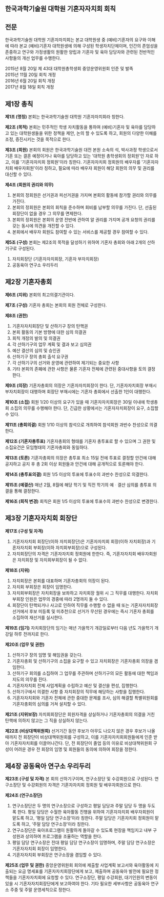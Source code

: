 한국과학기술원 대학원 기혼자자치회 회칙
---

## 전문
 
한국과학기술원 대학원 기혼자자치회는 본교 대학원생 중 (예비)기혼자의 요구와 이해에 따라 본교 (예비)기혼자 대학원생에 의해 구성된 학생자치단체이며, 인간의 존엄성을 존중하고 연구와 가정생활의 원활한 양립과 기혼자 및 육아 담당자와 관련된 전반적인 사항들의 개선 업무를 수행한다.
 
2015년 8월 20일 제 43대 대학원총학생회 중앙운영위원회 인준 및 발족  
2015년 11월 20일 회칙 개정  
2016년 6월 20일 회칙 개정  
2017년 8월 18일 회칙 개정  
 

## 제1장 총칙

**제1조 (명칭)** 본회는 한국과학기술원 대학원 기혼자자치회라 칭한다.

**제2조 (목적)** 본회는 민주적인 학생 자치활동을 통하여 (예비)기혼자 및 육아를 담당하고 있는 대학원생들을 위한 정책을 제안, 논의 할 수 있도록 하고, 회원의 다양한 이해를 조정, 증진시키는 것을 목적으로 한다.

**제3조 (회원)**
본회의 회원은 한국과학기술원 대전 본원 소속의 석, 박사과정 학생으로서 기혼 또는 결혼 예정이거나 육아를 담당하고 있는 '대학원 총학생회의 정회원'인 자로 하고, 이를 '기혼자자치회 정회원'이라 칭한다. 기혼자자치회 정회원의 배우자를 '기혼자자치회 배우자회원'이라 칭하고, 필요에 따라 배우자 회원이 해당 회원의 의무 및 권리를 대신할 수 있다.
 
**제4조 (회원의 권리와 의무)**
1. 본회의 정회원은 선거권과 피선거권을 가지며 본회의 활동에 참가할 권리와 의무를 가진다.
2. 본회의 정회원은 본회의 회칙을 준수하며 회비를 납부할 의무를 가진다. 단, 선출된 회장단이 없을 경우 그 의무를 면제한다.
3. 본회의 정회원은 본회의 운영 전반에 관하여 알 권리를 가지며 공개 요청의 권리를 갖는 동시에 의견을 개진할 수 있다.
4. 본회에서 배우자 회원도 참여할 수 있는 서비스를 제공할 경우 참여할 수 있다.

**제5조 (구성)** 본회는 제2조의 목적을 달성하기 위하여 기혼자 총회와 아래 2개의 산하기구로 구성된다.
1. 자치회장단 (기혼자자치회장, 기혼자 부자치회장)
2. 공동육아 연구소 우리두리
 
 
## 제2장 기혼자총회

**제6조 (지위)** 본회의 최고의결기관이다.

**제7조 (구성)** 기혼자 총회는 본회의 회원 전체로 구성한다.

**제8조 (권한)**
1. 기혼자자치회장단 및 산하기구 장의 탄핵권
2. 본회 활동의 기본 방향에 대한 심의 의결권
3. 회칙 개정의 발의 및 의결권
4. 각 산하기구의 업무 계획 및 결과 보고 심의권
5. 예산 결산의 심의 및 승인권
6. 산하기구 장의 총회 출석 요구권
7. 각 산하기구의 선거와 운영에 관련하여 제기되는 중요한 사항
8. 기타 본회의 존폐에 관한 사항은 물론 기혼자 전체에 관련된 중대사항을 토의 결정한다.

**제9조 (의장)** 기혼자총회의 의장은 기혼자자치회장이 한다. 단, 기혼자자치회장 부재시 부자치회장이 대행하며 회장단 부재시에는 기혼자 총회에서 선출한 1인이 대행한다.

**제10조 (소집)** 회원 1/20 이상의 요구가 있을 때 기혼자자치회장은 30일 이내에 학생총회 소집의 의무를 수행해야 한다. 단, 긴급한 상황에서는 기혼자자치회장이 요구, 소집할 수 있다.

**제11조 (총회의결)** 회원 1/10 이상의 참석으로 개최하여 참석회원 과반수 찬성으로 의결한다.

**제12조 (기혼자총투표)** 기혼자총회의 형태를 기혼자 총투표로 할 수 있으며 그 권한 및 소집요건은 모임형태의 기혼자총회와 동일하다.

**제13조 (토론)** 기혼자총회의 의장은 총투표 최소 15일 전에 투표로 결정할 안건에 대해 공지하고 공지 후 총 2회 이상 회원들과 안건에 대해 공개적으로 토론해야 한다.

**제14조 (총투표의결)** 회원 1/5 이상의 투표에 투표수의 과반수 찬성으로 의결한다.

**제15조 (예결산)** 매년 2월, 8월에 해당 학기 및 직전 학기의 예ᆞ결산 심의를 총투표 의결을 통해 결정한다.

**제16조 (회칙 변경)** 회칙은 회원 1/5 이상의 투표에 투표수의 과반수 찬성으로 변경한다.

 
## 제3장 기혼자자치회 회장단

**제17조 (구성 및 자격)**
1. 기혼자자치회 회장단(이하 자치회장단)은 기혼자자치회 회장(이하 자치회장)과 기혼자자치회 부회장(이하 자치회부회장)으로 구성된다.
2. 자치회장단의 자격은 기혼자자치회 정회원에 한한다. 즉, 기혼자자치회 배우자회원은 자치회장 및 자치회부회장이 될 수 없다.

**제18조 (지위)**
1. 자치회장은 본회를 대표하며 기혼자총회의 의장이 된다.
2. 자치회 부회장은 회장이 임명한다.
3. 자치회부회장은 자치회장을 보좌하고 자치회장 궐위 시 그 직무를 대행한다. 자치회부회장 인원은 업무의 경중에 따라 2명까지 둘 수 있다.
4. 회장단이 탄핵되거나 사고로 인하여 직무를 수행할 수 없을 때 또는 기혼자자치회장 선거에서 후보 미등록 및 미추천으로 선거가 무산된 경우에는 즉시 기혼자 총회를 소집하여 재선거를 실시한다.

**제19조 (임기)** 자치회장단의 임기는 매년 가을학기 개강일로부터 다음 년도 가을학기 개강일 하루 전까지로 한다.

**제20조 (업무 및 권한)**
1. 산하기구 장의 임명 및 해임권을 갖는다.
2. 기혼자총회 및 산하기구의 소집을 요구할 수 있고 자치회장은 기혼자총회 의장을 겸임한다.
3. 산하기구 회의를 소집하여 그 업무를 주관하며 산하기구의 모든 활동에 대한 책임과 지도의 의무를 진다.
4. 기혼자자치회 전체 사업계획을 수립하고 예산 및 결산을 편성, 집행한다.
5. 산하기구에서 의결한 사항 중 자치회장의 직무에 해당하는 사항을 집행한다.
6. 기혼자자치회와 기혼자 전체에 관한 중대한 문제를 조사, 심의 해결할 특별위원회를 기혼자총회의 심의를 거쳐 설치할 수 있다.
 
**제21조 (지위보장)** 자치회회장단은 회원자격을 상실하거나 기혼자총회의 의결을 거친 탄핵에 의하지 않고는 그 직을 상실하지 않는다.
 
**제22조 (비상대책위원회)** 선거기간 동안 후보가 아무도 나오지 않은 경우 후보가 나올 때까지 전 회장단이 비상대책위원회를 구성하고, 이를 기혼자자치회회원들에게 인준 받아 기혼자자치회를 이끌어나간다. 단, 전 회장단이 졸업 등의 이유로 비상대책위원회 구성이 어려운 경우 전 회장의 임명 및 회원들의 동의에 의하여 회장을 정한다.
 

## 제4장 공동육아 연구소 우리두리

**제23조 (구성 및 자격)** 본 회의 산하기구이며, 연구소장단 및 수강회원으로 구성된다. 연구소장단 및 수강회원의 자격은 기혼자자치회 정회원 및 배우자회원으로 한다.
 
**제24조 (연구소장단)**
1. 연구소장단은 두 명의 연구소장으로 구성하고 평일 담당과 주말 담당 두 명을 두도록 한다. 평일 담당은 수월한 육아활동 진행을 위하여 기혼자자치회 배우자회원이 맡도록 하고, ‘평일 담당 연구소장’이라 칭한다. 주말 담당은 기혼자치회 정회원이 맡도록 하고, ‘주말 담당 연구소장’이라 칭한다.
2. 연구소장단은 육아프로그램이 원활하게 돌아갈 수 있도록 현장을 책임지고 내부 구성원과 상의하여 프로그램을 조율하는 역할을 한다.
3. 평일 담당 연구소장은 전대 평일 담당 연구소장이 임명하며, 주말 담당 연구소장은 기혼자자치회 회장이 임명한다.
4. 기혼자자치회 부회장은 연구소장을 겸임할 수 있다.
 
**제25조 (업무 및 권한)** 중앙운영위원회 회의에 제출할 사업계획 보고서와 육아활동에 지출되는 요금 명세표를 기혼자자치회장단에게 보고, 제출하며 공동육아 발전에 필요한 정책들을 기혼자자치회에 요청할 수 있다. 연구소장단, 평일 수강회원, 대기인원의 변동이 있을 시 기혼자자치회장단에게 보고하여야 한다. 기타 필요한 세부사항은 공동육아 연구소 주중 및 주말 운영세칙으로 정한다. 
